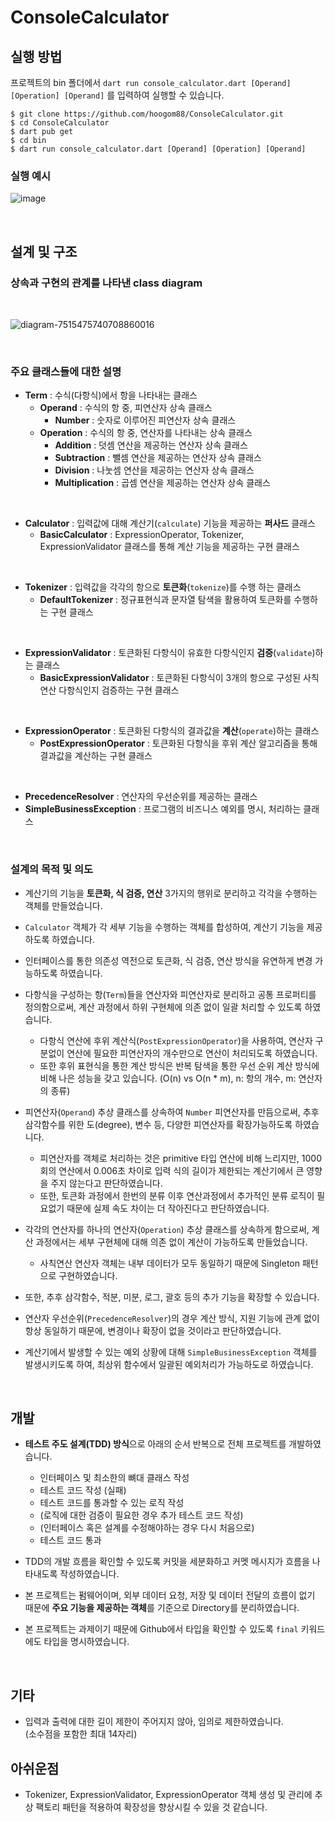 # ConsoleCalculator
## 실행 방법
프로젝트의 bin 폴더에서 `dart run console_calculator.dart [Operand] [Operation] [Operand]` 를 입력하여 실행할 수 있습니다.  


`$ git clone https://github.com/hoogom88/ConsoleCalculator.git`  
`$ cd ConsoleCalculator`  
`$ dart pub get`  
`$ cd bin`  
`$ dart run console_calculator.dart [Operand] [Operation] [Operand]`  
### 실행 예시
![image](https://github.com/hoogom88/ConsoleCalculator/assets/67893559/140f0e0a-c899-4380-a30f-466f6d3387c4)



<br/>

## 설계 및 구조

### 상속과 구현의 관계를 나타낸 class diagram
<br/>

![diagram-7515475740708860016](https://github.com/hoogom88/ConsoleCalculator/assets/67893559/cae61044-ce3c-486d-b07f-ffe317e2f797)

<br/>


### 주요 클래스들에 대한 설명
- **Term** : 수식(다항식)에서 항을 나타내는 클래스
  - **Operand** : 수식의 항 중, 피연산자 상속 클래스
    - **Number** : 숫자로 이루어진 피연산자 상속 클래스
  - **Operation** : 수식의 항 중, 연산자를 나타내는 상속 클래스
    - **Addition** : 덧셈 연산을 제공하는 연산자 상속 클래스
    - **Subtraction** : 뺄셈 연산을 제공하는 연산자 상속 클래스
    - **Division** : 나눗셈 연산을 제공하는 연산자 상속 클래스
    - **Multiplication** : 곱셈 연산을 제공하는 연산자 상속 클래스

<br/>

- **Calculator** : 입력값에 대해 계산기(`calculate`) 기능을 제공하는 **퍼사드** 클래스
  - **BasicCalculator** : ExpressionOperator, Tokenizer, ExpressionValidator 클래스를 통해 계산 기능을 제공하는 구현 클래스

<br/>

- **Tokenizer** : 입력값을 각각의 항으로 **토큰화**(`tokenize`)를 수행 하는 클래스
  - **DefaultTokenizer** : 정규표현식과 문자열 탐색을 활용하여 토큰화를 수행하는 구현 클래스

<br/>

- **ExpressionValidator** : 토큰화된 다항식이 유효한 다항식인지 **검증**(`validate`)하는 클래스
  - **BasicExpressionValidator** : 토큰화된 다항식이 3개의 항으로 구성된 사칙연산 다항식인지 검증하는 구현 클래스

<br/>

- **ExpressionOperator** : 토큰화된 다항식의 결과값을 **계산**(`operate`)하는 클래스
  -  **PostExpressionOperator** : 토큰화된 다항식을 후위 계산 알고리즘을 통해 결과값을 계산하는 구현 클래스
  
<br/>

- **PrecedenceResolver** : 연산자의 우선순위를 제공하는 클래스
- **SimpleBusinessException** : 프로그램의 비즈니스 예외를 명시, 처리하는 클래스

<br/>

### 설계의 목적 및 의도
- 계산기의 기능을 **토큰화, 식 검증, 연산** 3가지의 행위로 분리하고 각각을 수행하는 객체를 만들었습니다.
- `Calculator` 객체가 각 세부 기능을 수행하는 객체를 합성하여, 계산기 기능을 제공하도록 하였습니다.
- 인터페이스를 통한 의존성 역전으로 토큰화, 식 검증, 연산 방식을 유연하게 변경 가능하도록 하였습니다.

- 다항식을 구성하는 항(`Term`)들을 연산자와 피연산자로 분리하고 공통 프로퍼티를 정의함으로써, 계산 과정에서 하위 구현체에 의존 없이 일괄 처리할 수 있도록 하였습니다.   
    - 다항식 연산에 후위 계산식(`PostExpressionOperator`)을 사용하여, 연산자 구분없이 연산에 필요한 피연산자의 개수만으로 연산이 처리되도록 하였습니다.
    - 또한 후위 표현식을 통한 계산 방식은 반복 탐색을 통한 우선 순위 계산 방식에 비해 나은 성능을 갖고 있습니다. (O(n) vs O(n * m), n: 항의 개수, m: 연산자의 종류)
- 피연산자(`Operand`) 추상 클래스를 상속하여 `Number` 피연산자를 만듬으로써, 추후 삼각함수를 위한 도(degree), 변수 등, 다양한 피연산자를 확장가능하도록 하였습니다.
    - 피연산자를 객체로 처리하는 것은 primitive 타입 연산에 비해 느리지만, 1000회의 연산에서 0.006초 차이로 입력 식의 길이가 제한되는 계산기에서 큰 영향을 주지 않는다고 판단하였습니다.
    - 또한, 토큰화 과정에서 한번의 분류 이후 연산과정에서 추가적인 분류 로직이 필요없기 때문에 실제 속도 차이는 더 작아진다고 판단하였습니다.
- 각각의 연산자를 하나의 연산자(`Operation`) 추상 클래스를 상속하게 함으로써, 계산 과정에서는 세부 구현체에 대해 의존 없이 계산이 가능하도록 만들었습니다.
    - 사칙연산 연산자 객체는 내부 데이터가 모두 동일하기 때문에 Singleton 패턴으로 구현하였습니다.
    
- 또한, 추후 삼각함수, 적분, 미분, 로그, 괄호 등의 추가 기능을 확장할 수 있습니다.
- 연산자 우선순위(`PrecedenceResolver`)의 경우 계산 방식, 지원 기능에 관계 없이 항상 동일하기 때문에, 변경이나 확장이 없을 것이라고 판단하였습니다.
- 계산기에서 발생할 수 있는 예외 상황에 대해 `SimpleBusinessException` 객체를 발생시키도록 하여, 최상위 함수에서 일괄된 예외처리가 가능하도로 하였습니다.

<br/>

## 개발
- **테스트 주도 설계(TDD) 방식**으로 아래의 순서 반복으로 전체 프로젝트를 개발하였습니다.
    - 인터페이스 및 최소한의 뼈대 클래스 작성
    - 테스트 코드 작성 (실패)
    - 테스트 코드를 통과할 수 있는 로직 작성
    - (로직에 대한 검증이 필요한 경우 추가 테스트 코드 작성)
    - (인터페이스 혹은 설계를 수정해야하는 경우 다시 처음으로)
    - 테스트 코드 통과
- TDD의 개발 흐름을 확인할 수 있도록 커밋을 세분화하고 커멧 메시지가 흐름을 나타내도록 작성하였습니다.

- 본 프로젝트는 펌웨어이며, 외부 데이터 요청, 저장 및 데이터 전달의 흐름이 없기 때문에 **주요 기능을 제공하는 객체**를 기준으로 Directory를 분리하였습니다.
- 본 프로젝트는 과제이기 때문에 Github에서 타입을 확인할 수 있도록 `final` 키워드에도 타입을 명시하였습니다.

<br/>

## 기타
- 입력과 출력에 대한 길이 제한이 주어지지 않아, 임의로 제한하였습니다.  
    (소수점을 포함한 최대 14자리)

## 아쉬운점
- Tokenizer, ExpressionValidator, ExpressionOperator 객체 생성 및 관리에 추상 팩토리 패턴을 적용하여 확장성을 향상시킬 수 있을 것 같습니다.

